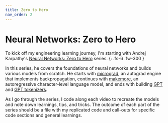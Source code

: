 ```yaml
---
title: Zero to Hero
nav_order: 2
---
```


# Neural Networks: Zero to Hero

To kick off my engineering learning journey, I'm starting with Andrej Karpathy's [Neural Networks: Zero to Hero] series.
{: .fs-6 .fw-300 }

In this series, he covers the foundations of neural networks and builds various models from scratch. He starts with [micrograd], an autograd engine that implements backpropagation, continues with [makemore], an autoregressive character-level language model, and ends with building [GPT] and [GPT tokenizers].

As I go through the series, I code along each video to recreate the models and note down learnings, tips, and tricks. The outcome of each part of the series should be a file with my replicated code and call-outs for specific code sections and general learnings.

[Neural Networks: Zero to Hero]: https://www.youtube.com/watch?v=VMj-3S1tku0&list=PLAqhIrjkxbuWI23v9cThsA9GvCAUhRvKZ
[micrograd]: https://github.com/karpathy/micrograd
[makemore]: https://github.com/karpathy/makemore
[GPT]: https://github.com/karpathy/ng-video-lecture
[GPT tokenizers]: https://github.com/karpathy/minbpe
